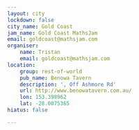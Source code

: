 ```yaml
---
layout: city
lockdown: false
city_name: Gold Coast
jam_name: Gold Coast MathsJam
email: goldcoast@mathsjam.com
organiser:
    name: Tristan
    email: goldcoast@mathsjam.com
location:
    group: rest-of-world
    pub_name: Benowa Tavern
    description: ', Off Ashmore Rd'
    url: http://www.benowatavern.com.au/
    lon: 153.398962
    lat: -28.0075365
hiatus: false

---
```


